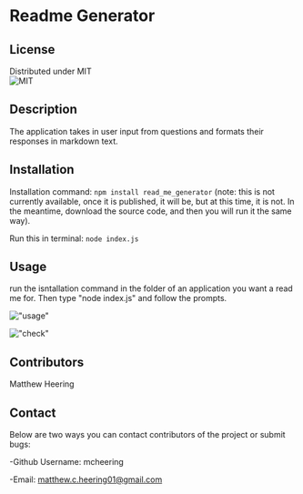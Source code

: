 # Readme Generator
 


## License 

 Distributed under MIT      
 ![MIT](https://img.shields.io/badge/License-MIT-yellow.svg)


## Description 

The application takes in user input from questions and formats their responses in markdown text. 

## Installation 

Installation command: ```npm install read_me_generator``` (note:  this is not currently available, once it is published, it will be, but at this time, it is not.  In the meantime, download the source code, and then you will run it the same way).

Run this in terminal: ```node index.js```

## Usage 

run the isntallation command in the folder of an application you want a read me for.  Then type "node index.js" and follow the prompts. 

!["usage"]("/assets/usage.gif")

!["check"]("/assets/check.gif")



## Contributors 

Matthew Heering



## Contact 


 Below are two ways you can contact contributors of the project or submit bugs:

-Github Username: mcheering

-Email: matthew.c.heering01@gmail.com
